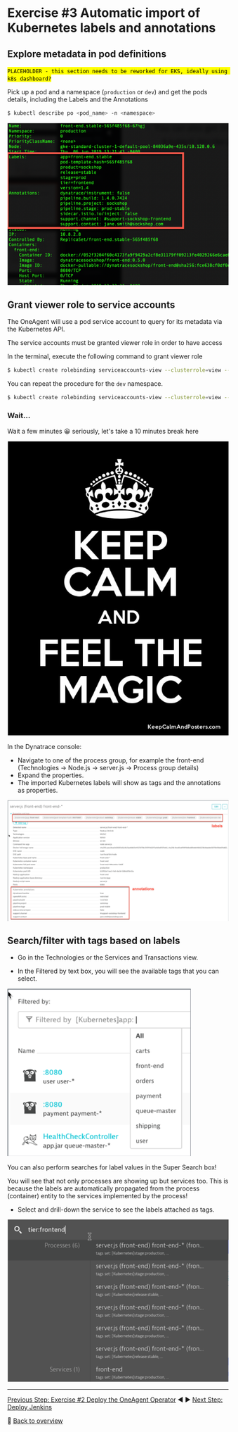 # Exercise #3 Automatic import of Kubernetes labels and annotations

## Explore metadata in pod definitions

<mark>`PLACEHOLDER - this section needs to be reworked for EKS, ideally using k8s dashboard?`</mark>

Pick up a pod and a namespace (`production` or `dev`) and get the pods details, including the Labels and the Annotations

```sh
$ kubectl describe po <pod_name> -n <namespace>
```
![pod_describe](assets/pod_describe.png)

## Grant viewer role to service accounts

The OneAgent will use a pod service account to query for its metadata via the Kubernetes API.

The service accounts must be granted viewer role in order to have access

In the terminal, execute the following command to grant viewer role

```sh
$ kubectl create rolebinding serviceaccounts-view --clusterrole=view --group=system:serviceaccounts:production --namespace=production
```

You can repeat the procedure for the `dev` namespace.

```sh
$ kubectl create rolebinding serviceaccounts-view --clusterrole=view --group=system:serviceaccounts:dev --namespace=dev
```

### Wait...

Wait a few minutes :grinning: seriously, let's take a 10 minutes break here

![keep_calm](assets/keep_calm.png)

In the Dynatrace console: 

- Navigate to one of the process group, for example the front-end (Technologies -> Node.js -> server.js -> Process group details)
- Expand the properties. 
- The imported Kubernetes labels will show as tags and the annotations as properties.

![pg_labels_annotations](assets/pg_labels_annotations.png)

## Search/filter with tags based on labels

- Go in the Technologies or the Services and Transactions view. 

- In the Filtered by text box, you will see the available tags that you can select.

![filter_by_tag](assets/filter_by_tag.png)

You can also perform searches for label values in the Super Search box!

You will see that not only processes are showing up but services too. This is because the labels are automatically propagated from the process (container) entity to the services implemented by the process!

- Select and drill-down the service to see the labels attached as tags.

![super_search_box_tag](assets/super_search_box_tag.png)

---

[Previous Step: Exercise #2 Deploy the OneAgent Operator](../02_Deploy_OneAgent_Operator) :arrow_backward: :arrow_forward: [Next Step: Deploy Jenkins](../3_Deploy_Jenkins)

:arrow_up_small: [Back to overview](../)